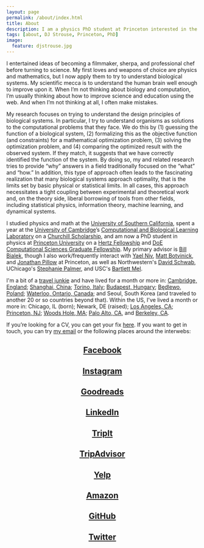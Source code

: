 ```yaml
---
layout: page
permalink: /about/index.html
title: About
description: I am a physics PhD student at Princeton interested in the design principles of biological systems.
tags: [about, DJ Strouse, Princeton, PhD]
image:
  feature: djstrouse.jpg
---
```

I entertained ideas of becoming a filmmaker, sherpa, and professional chef before turning to science. My first loves and weapons of choice are physics and mathematics, but I now apply them to try to understand biological systems. My scientific mecca is to understand the human brain well enough to improve upon it. When I’m not thinking about biology and computation, I’m usually thinking about how to improve science and education using the web. And when I’m not thinking at all, I often make mistakes.

My research focuses on trying to understand the design principles of biological systems. In particular, I try to understand organisms as solutions to the computational problems that they face. We do this by (1) guessing the function of a biological system, (2) formalizing this as the objective function (and constraints) for a mathematical optimization problem, (3) solving the optimization problem, and (4) comparing the optimized result with the observed system. If they match, it suggests that we have correctly identified the function of the system. By doing so, my and related research tries to provide “why” answers in a field traditionally focused on the “what” and “how.” In addition, this type of approach often leads to the fascinating realization that many biological systems approach optimality, that is the limits set by basic physical or statistical limits. In all cases, this approach necessitates a tight coupling between experimental and theoretical work and, on the theory side, liberal borrowing of tools from other fields, including statistical physics, information theory, machine learning, and dynamical systems.

I studied physics and math at the [University of Southern California](http://www.usc.edu/), spent a year at the [University of Cambridge](http://www.cam.ac.uk/)’s [Computational and Biological Learning Laboratory](http://learning.eng.cam.ac.uk/Public/) on a [Churchill Scholarship](http://www.winstonchurchillfoundation.org/), and am now a PhD student in physics at [Princeton University](http://www.princeton.edu/) on a [Hertz Fellowship](http://www.hertzfoundation.org) and [DoE Computational Sciences Graduate Fellowship](http://www.krellinst.org/csgf/). My primary advisor is [Bill Bialek](http://www.princeton.edu/~wbialek/wbialek.html), though I also work/frequently interact with [Yael Niv](https://www.princeton.edu/~yael/), [Matt Botvinick](http://www.princeton.edu/~matthewb/), and [Jonathan Pillow](https://pni.princeton.edu/faculty/jonathan-pillow) at Princeton, as well as Northwestern's [David Schwab](http://www.physics.northwestern.edu/people/personalpages/DavidSchwab.html), UChicago's [Stephanie Palmer](http://pondside.uchicago.edu/oba/faculty/palmer_s.html), and USC's [Bartlett Mel](http://ngp.usc.edu/faculty/profile/?fid=12).

I'm a bit of a [travel junkie](https://www.tripit.com/people/djstrouse) and have lived for a month or more in: [Cambridge, England](http://djstrouse.com/dispatch-from-england-part-i-life-at-churchill-college/); [Shanghai, China](http://djstrouse.com/preparing-for-china-the-situation/); [Torino, Italy](http://djstrouse.com/benvenuto-a-torino-a-day-in-the-life-of-a-mountain-dwelling-physicist/); [Budapest, Hungary](http://cognitivescience.ceu.hu/); [Będlewo, Poland](http://www.neuroinf.pl/Members/danek/accn/accn2012/accn); [Waterloo, Ontario, Canada](https://uwaterloo.ca/institute-for-quantum-computing/); and Seoul, South Korea (and traveled to another 20 or so countries beyond that). Within the US, I've lived a month or more in: Chicago, IL (born); Newark, DE (raised); [Los Angeles, CA](http://www.usc.edu/); [Princeton, NJ](http://www.princeton.edu); [Woods Hole, MA](http://www.mbl.edu/mcn/); [Palo Alto, CA](http://ssrp.stanford.edu/), and [Berkeley, CA](https://www.krellinst.org/csgf/doe-lab-practicum/abstracts?f=berkeley).

If you’re looking for a CV, you can get your fix [here](http://djstrouse.com/downloads/DJStrouseCV.pdf). If you want to get in touch, you can try [my email](mailto:danieljstrouse@gmail.com) or the following places around the interwebs:

## <center><a href="https://facebook.com/djstrouse" target="_blank"><i class="icon-facebook-sign"></i> Facebook</a></center>

## <center><a href="http://instagram.com/djstrouse" target="_blank"><i class="icon-instagram-sign"></i> Instagram</a></center>

## <center><a href="https://www.goodreads.com/djstrouse" target="_blank"><i class="icon-goodreads-sign"></i> Goodreads</a></center>

## <center><a href="http://www.linkedin.com/pub/dj-strouse/7/228/463/" target="_blank"><i class="icon-linkedin-sign"></i> LinkedIn</a></center>

## <center><a href="https://www.tripit.com/people/djstrouse" target="_blank"><i class="icon-tripit-sign"></i> TripIt</a></center>

## <center><a href="http://www.tripadvisor.com/members/djstrouse" target="_blank"><i class="icon-tripadvisor-sign"></i> TripAdvisor</a></center>

## <center><a href="http://www.yelp.com/user_details?userid=2KcuwWPvsdSMEWW_6CYYpg" target="_blank"><i class="icon-yelp-sign"></i> Yelp</a></center>

## <center><a href="http://www.amazon.com/gp/pdp/profile/AFF44SNB34VYN" target="_blank"><i class="icon-amazon-sign"></i> Amazon</a></center>

## <center><a href="https://github.com/djstrouse" target="_blank"><i class="icon-github"></i> GitHub</a></center>

## <center><a href="https://twitter.com/djstrouse" target="_blank"><i class="icon-twitter-sign"></i> Twitter</a></center>
